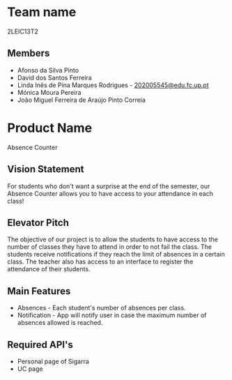 # Team name
2LEIC13T2

## Members

- Afonso da Silva Pinto
- David dos Santos Ferreira
- Linda Inês de Pina Marques Rodrigues - 202005545@edu.fc.up.pt
- Mónica Moura Pereira 
- João Miguel Ferreira de Araújo Pinto Correia 

# Product Name
Absence Counter

## Vision Statement
For students who don't want a surprise at the end of the semester, our Absence Counter allows you to have access to your attendance in each class!

## Elevator Pitch
The objective of our project is to allow the students to have access to the number of classes they have to attend in order to not fail the class. The students receive notifications if they reach the limit of absences in a certain class.
The teacher also has access to an interface to register the attendance of their students.

## Main Features
 - Absences - Each student's number of absences per class.
 - Notification - App will notify user in case the maximum number of absences allowed is reached.

## Required API's
- Personal page of Sigarra 
- UC page
